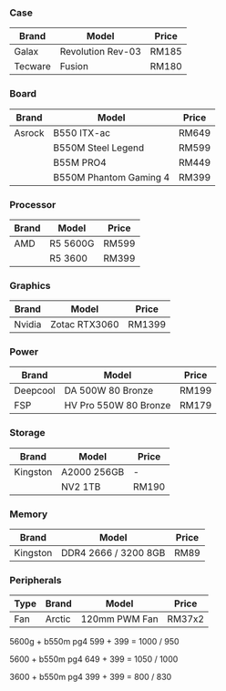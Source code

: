 ### Case
| Brand | Model | Price |
|---|---|---|
| Galax | Revolution Rev-03 | RM185 |
| Tecware | Fusion | RM180 |
### Board
|Brand| Model | Price |
|---|---|---|
| Asrock | B550 ITX-ac | RM649 |
|| B550M Steel Legend | RM599 |
|| B55M PRO4 | RM449 |
|| B550M Phantom Gaming 4 | RM399 |
### Processor
|Brand| Model | Price |
|---|---|---|
| AMD | R5 5600G | RM599 |
|| R5 3600 | RM399 |
### Graphics
| Brand  | Model         | Price  |
| ------ | ------------- | ------ |
| Nvidia | Zotac RTX3060 | RM1399 |

### Power
|Brand| Model | Price |
|---|---|---|
| Deepcool | DA 500W 80 Bronze | RM199 |
| FSP | HV Pro 550W  80 Bronze | RM179 | 

### Storage 
|Brand| Model | Price |
|---|---|---|
| Kingston | A2000 256GB | - |
|| NV2 1TB | RM190 |

### Memory
|Brand| Model | Price |
|---|---|---|
| Kingston | DDR4 2666 / 3200 8GB | RM89 |
### Peripherals
|Type | Brand | Model | Price |
|---|---|---|---|
| Fan | Arctic | 120mm PWM Fan | RM37x2 |


5600g + b550m pg4
599 + 399 = 1000 / 950

5600  + b550m pg4
649 + 399 = 1050 / 1000


3600 + b550m pg4
399 + 399 = 800 / 830